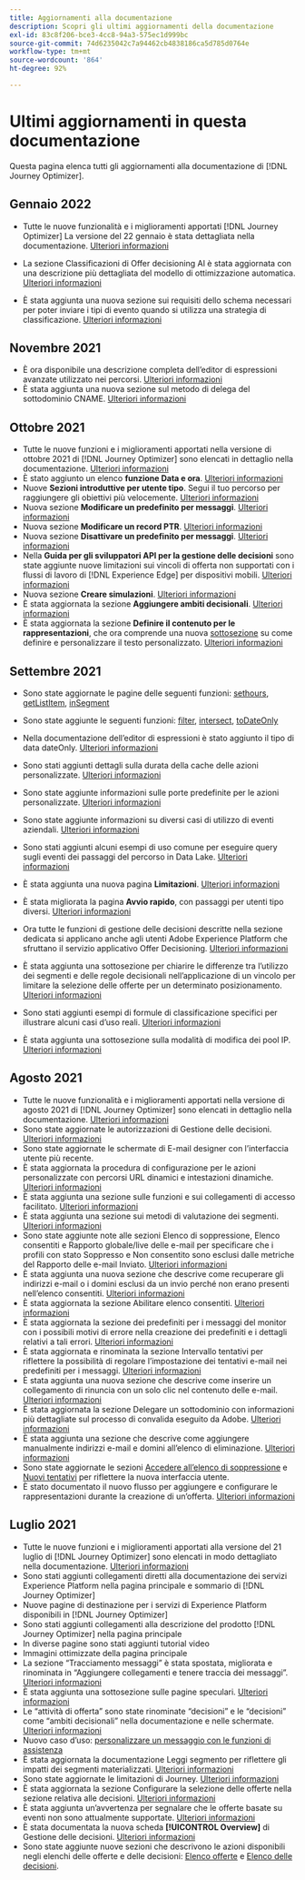 ```yaml
---
title: Aggiornamenti alla documentazione
description: Scopri gli ultimi aggiornamenti della documentazione
exl-id: 83c8f206-bce3-4cc8-94a3-575ec1d999bc
source-git-commit: 74d6235042c7a94462cb4838186ca5d785d0764e
workflow-type: tm+mt
source-wordcount: '864'
ht-degree: 92%

---
```


# Ultimi aggiornamenti in questa documentazione

Questa pagina elenca tutti gli aggiornamenti alla documentazione di [!DNL Journey Optimizer].

## Gennaio 2022

* Tutte le nuove funzionalità e i miglioramenti apportati [!DNL Journey Optimizer] La versione del 22 gennaio è stata dettagliata nella documentazione. [Ulteriori informazioni](release-notes.md)

* La sezione Classificazioni di Offer decisioning AI è stata aggiornata con una descrizione più dettagliata del modello di ottimizzazione automatica. [Ulteriori informazioni](offers/offer-library/create-ranking-strategies.md#auto-optimization)

* È stata aggiunta una nuova sezione sui requisiti dello schema necessari per poter inviare i tipi di evento quando si utilizza una strategia di classificazione. [Ulteriori informazioni](offers/offer-library/create-ranking-strategies.md#schema-requirements)

## Novembre 2021

* È ora disponibile una descrizione completa dell’editor di espressioni avanzate utilizzato nei percorsi. [Ulteriori informazioni](building-journeys/expression/expressionadvanced.md)
* È stata aggiunta una nuova sezione sul metodo di delega del sottodominio CNAME. [Ulteriori informazioni](configuration/delegate-subdomain.md#cname-subdomain-delegation)

## Ottobre 2021

* Tutte le nuove funzioni e i miglioramenti apportati nella versione di ottobre 2021 di [!DNL Journey Optimizer] sono elencati in dettaglio nella documentazione. [Ulteriori informazioni](release-notes.md)
* È stato aggiunto un elenco **funzione Data e ora**. [Ulteriori informazioni](personalization/functions/dates.md)
* Nuove **Sezioni introduttive per utente tipo**. Segui il tuo percorso per raggiungere gli obiettivi più velocemente. [Ulteriori informazioni](quick-start.md)
* Nuova sezione **Modificare un predefinito per messaggi**. [Ulteriori informazioni](configuration/message-presets.md#edit-message-preset)
* Nuova sezione **Modificare un record PTR**. [Ulteriori informazioni](configuration/ptr-records.md#edit-ptr-record)
* Nuova sezione **Disattivare un predefinito per messaggi**. [Ulteriori informazioni](configuration/message-presets.md#edit-message-preset#deactivate-preset)
* Nella **Guida per gli sviluppatori API per la gestione delle decisioni** sono state aggiunte nuove limitazioni sui vincoli di offerta non supportati con i flussi di lavoro di [!DNL Experience Edge] per dispositivi mobili. [Ulteriori informazioni](offers/api-reference/offers-api/personalized-offers/create.md#limitations)
* Nuova sezione **Creare simulazioni**. [Ulteriori informazioni](offers/offer-activities/simulation.md)
* È stata aggiornata la sezione **Aggiungere ambiti decisionali**. [Ulteriori informazioni](offers/offer-activities/create-offer-activities.md#add-decision-scopes)
* È stata aggiornata la sezione **Definire il contenuto per le rappresentazioni**, che ora comprende una nuova [sottosezione](offers/offer-library/creating-personalized-offers.md#custom-text) su come definire e personalizzare il testo personalizzato. [Ulteriori informazioni](offers/offer-library/creating-personalized-offers.md#content)

## Settembre 2021

* Sono state aggiornate le pagine delle seguenti funzioni: [sethours](building-journeys/functions/functionsethours.md), [getListItem](building-journeys/functions/functiongetlistitem.md), [inSegment](building-journeys/functions/functioninsegment.md)

* Sono state aggiunte le seguenti funzioni: [filter](building-journeys/functions/functionfilter.md), [intersect](building-journeys/functions/functionintersect.md), [toDateOnly](building-journeys/functions/functiontodateonly.md)

* Nella documentazione dell’editor di espressioni è stato aggiunto il tipo di data dateOnly. [Ulteriori informazioni](building-journeys/expression/data-types.md)

* Sono stati aggiunti dettagli sulla durata della cache delle azioni personalizzate. [Ulteriori informazioni](datasource/external-data-sources.md#section_wjp_nl5_nhb)

* Sono state aggiunte informazioni sulle porte predefinite per le azioni personalizzate. [Ulteriori informazioni](action/about-custom-action-configuration.md#url-configuration)

* Sono state aggiunte informazioni su diversi casi di utilizzo di eventi aziendali. [Ulteriori informazioni](event/about-creating-business.md#multiple-business-events)

* Sono stati aggiunti alcuni esempi di uso comune per eseguire query sugli eventi dei passaggi del percorso in Data Lake. [Ulteriori informazioni](reports/query-examples.md)

* È stata aggiunta una nuova pagina **Limitazioni**. [Ulteriori informazioni](limitations.md)

* È stata migliorata la pagina **Avvio rapido**, con passaggi per utenti tipo diversi. [Ulteriori informazioni](quick-start.md)

* Ora tutte le funzioni di gestione delle decisioni descritte nella sezione dedicata si applicano anche agli utenti Adobe Experience Platform che sfruttano il servizio applicativo Offer Decisioning. [Ulteriori informazioni](offers/get-started/starting-offer-decisioning.md)

* È stata aggiunta una sottosezione per chiarire le differenze tra l’utilizzo dei segmenti e delle regole decisionali nell’applicazione di un vincolo per limitare la selezione delle offerte per un determinato posizionamento. [Ulteriori informazioni](offers/offer-activities/create-offer-activities.md#segments-vs-decision-rules)

* Sono stati aggiunti esempi di formule di classificazione specifici per illustrare alcuni casi d’uso reali. [Ulteriori informazioni](offers/offer-library/create-ranking-formulas.md#ranking-formula-examples)

* È stata aggiunta una sottosezione sulla modalità di modifica dei pool IP. [Ulteriori informazioni](configuration/ip-pools.md#edit-ip-pool)

## Agosto 2021

* Tutte le nuove funzionalità e i miglioramenti apportati nella versione di agosto 2021 di [!DNL Journey Optimizer] sono elencati in dettaglio nella documentazione. [Ulteriori informazioni](release-notes.md)
* Sono state aggiornate le autorizzazioni di Gestione delle decisioni. [Ulteriori informazioni](administration/ootb-product-profiles.md)
* Sono state aggiornate le schermate di E-mail designer con l’interfaccia utente più recente.
* È stata aggiornata la procedura di configurazione per le azioni personalizzate con percorsi URL dinamici e intestazioni dinamiche. [Ulteriori informazioni](action/about-custom-action-configuration.md#url-configuration)
* È stata aggiunta una sezione sulle funzioni e sui collegamenti di accesso facilitato. [Ulteriori informazioni](user-interface.md#accessibility)
* È stata aggiunta una sezione sui metodi di valutazione dei segmenti. [Ulteriori informazioni](segment/about-segments.md#evaluation-method-in-journey-optimizer)
* Sono state aggiunte note alle sezioni Elenco di soppressione, Elenco consentiti e Rapporto globale/live delle e-mail per specificare che i profili con stato Soppresso e Non consentito sono esclusi dalle metriche del Rapporto delle e-mail Inviato. [Ulteriori informazioni](reports/email-global-report.md)
* È stata aggiunta una nuova sezione che descrive come recuperare gli indirizzi e-mail o i domini esclusi da un invio perché non erano presenti nell’elenco consentiti. [Ulteriori informazioni](allow-list.md#reporting)
* È stata aggiornata la sezione Abilitare elenco consentiti. [Ulteriori informazioni](allow-list.md#enable-allow-list)
* È stata aggiornata la sezione dei predefiniti per i messaggi del monitor con i possibili motivi di errore nella creazione dei predefiniti e i dettagli relativi a tali errori. [Ulteriori informazioni](configuration/message-presets.md#monitor-message-presets)
* È stata aggiornata e rinominata la sezione Intervallo tentativi per riflettere la possibilità di regolare l’impostazione dei tentativi e-mail nei predefiniti per i messaggi. [Ulteriori informazioni](configuration/retries.md#retry-duration)
* È stata aggiunta una nuova sezione che descrive come inserire un collegamento di rinuncia con un solo clic nel contenuto delle e-mail. [Ulteriori informazioni](message-tracking.md#one-click-opt-out-link)
* È stata aggiornata la sezione Delegare un sottodominio con informazioni più dettagliate sul processo di convalida eseguito da Adobe. [Ulteriori informazioni](configuration/delegate-subdomain.md#subdomain-validation)
* È stata aggiunta una sezione che descrive come aggiungere manualmente indirizzi e-mail e domini all’elenco di eliminazione. [Ulteriori informazioni](configuration/manage-suppression-list.md#add-addresses-and-domains)
* Sono state aggiornate le sezioni [Accedere all’elenco di soppressione](configuration/manage-suppression-list.md#access-suppression-list) e [Nuovi tentativi](configuration/retries.md) per riflettere la nuova interfaccia utente.
* È stato documentato il nuovo flusso per aggiungere e configurare le rappresentazioni durante la creazione di un’offerta. [Ulteriori informazioni](offers/offer-library/creating-personalized-offers.md#representations)


## Luglio 2021

* Tutte le nuove funzioni e i miglioramenti apportati alla versione del 21 luglio di [!DNL Journey Optimizer] sono elencati in modo dettagliato nella documentazione. [Ulteriori informazioni](release-notes.md)
* Sono stati aggiunti collegamenti diretti alla documentazione dei servizi Experience Platform nella pagina principale e sommario di [!DNL Journey Optimizer]
* Nuove pagine di destinazione per i servizi di Experience Platform disponibili in [!DNL Journey Optimizer]
* Sono stati aggiunti collegamenti alla descrizione del prodotto [!DNL Journey Optimizer] nella pagina principale
* In diverse pagine sono stati aggiunti tutorial video
* Immagini ottimizzate della pagina principale
* La sezione “Tracciamento messaggi” è stata spostata, migliorata e rinominata in “Aggiungere collegamenti e tenere traccia dei messaggi”. [Ulteriori informazioni](message-tracking.md)
* È stata aggiunta una sottosezione sulle pagine speculari. [Ulteriori informazioni](message-tracking.md#mirror-page)
* Le “attività di offerta” sono state rinominate “decisioni” e le “decisioni” come “ambiti decisionali” nella documentazione e nelle schermate. [Ulteriori informazioni](offers/get-started/starting-offer-decisioning.md)
* Nuovo caso d’uso: [personalizzare un messaggio con le funzioni di assistenza](personalization/personalization-use-case-helper-functions.md)
* È stata aggiornata la documentazione Leggi segmento per riflettere gli impatti dei segmenti materializzati. [Ulteriori informazioni](building-journeys/read-segment.md)
* Sono state aggiornate le limitazioni di Journey. [Ulteriori informazioni](limitations.md)
* È stata aggiornata la sezione Configurare la selezione delle offerte nella sezione relativa alle decisioni. [Ulteriori informazioni](offers/offer-activities/configure-offer-selection.md)
* È stata aggiunta un’avvertenza per segnalare che le offerte basate su eventi non sono attualmente supportate. [Ulteriori informazioni](offers/offer-library/creating-personalized-offers.md#eligibility)
* È stata documentata la nuova scheda **[!UICONTROL Overview]** di Gestione delle decisioni. [Ulteriori informazioni](offers/get-started/user-interface.md#overview)
* Sono state aggiunte nuove sezioni che descrivono le azioni disponibili negli elenchi delle offerte e delle decisioni: [Elenco offerte](offers/offer-library/creating-personalized-offers.md#offer-list) e [Elenco delle decisioni](offers/offer-activities/create-offer-activities.md#decision-list).
